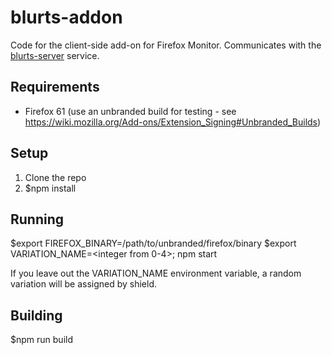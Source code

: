 # blurts-addon
Code for the client-side add-on for Firefox Monitor. Communicates with the
[blurts-server](https://github.com/mozilla/blurts-server) service.

## Requirements
* Firefox 61 (use an unbranded build for testing - see https://wiki.mozilla.org/Add-ons/Extension_Signing#Unbranded_Builds)

## Setup
1. Clone the repo
2. $npm install

## Running
$export FIREFOX_BINARY=/path/to/unbranded/firefox/binary
$export VARIATION_NAME=<integer from 0-4>; npm start

If you leave out the VARIATION_NAME environment variable, a random variation will be assigned by shield.

## Building
$npm run build
